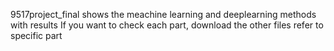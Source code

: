 9517project_final shows the meachine learning and deeplearning methods with results
If you want to check each part, download the other files refer to specific part
